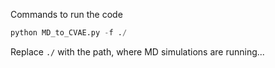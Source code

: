 Commands to run the code
```python
python MD_to_CVAE.py -f ./
```
Replace `./` with the path, where MD simulations are running...
